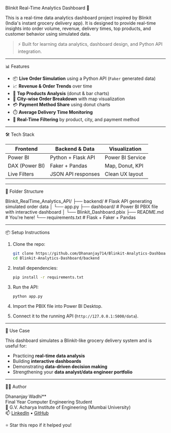 Blinkit Real-Time Analytics Dashboard 🚀

This is a real-time data analytics dashboard project inspired by Blinkit (India's instant grocery delivery app). It is designed to provide real-time insights into order volume, revenue, delivery times, top products, and customer behavior using simulated data.

> ⚡ Built for learning data analytics, dashboard design, and Python API integration.

---

📊 Features

- 📦 **Live Order Simulation** using a Python API (`Faker` generated data)
- 📈 **Revenue & Order Trends** over time
- 🧈 **Top Products Analysis** (donut & bar charts)
- 📍 **City-wise Order Breakdown** with map visualization
- 💳 **Payment Method Share** using donut charts
- ⏱️ **Average Delivery Time Monitoring**
- 🧠 **Real-Time Filtering** by product, city, and payment method

---

🛠️ Tech Stack

| Frontend         | Backend & Data     | Visualization     |
|------------------|--------------------|--------------------|
| Power BI         | Python + Flask API | Power BI Service   |
| DAX (Power BI)   | Faker + Pandas     | Map, Donut, KPI    |
| Live Filters     | JSON API responses | Clean UX layout    |

---

📂 Folder Structure

Blinkit_RealTime_Analytics_API/
├── backend/               # Flask API generating simulated order data
│   └── app.py
├── dashboard/             # Power BI PBIX file with interactive dashboard
│   └── Blinkit_Dashboard.pbix
├── README.md              # You're here!
└── requirements.txt       # Flask + Faker + Pandas

---
📦 Setup Instructions

1. Clone the repo:

   ```bash
   git clone https://github.com/Dhananjay714/Blinkit-Analytics-Dashboard.git
   cd Blinkit-Analytics-Dashboard/backend
   ```

2. Install dependencies:

   ```bash
   pip install -r requirements.txt
   ```

3. Run the API:

   ```bash
   python app.py
   ```

4. Import the PBIX file into Power BI Desktop.
5. Connect it to the running API (`http://127.0.0.1:5000/data`).

---

📌 Use Case

This dashboard simulates a Blinkit-like grocery delivery system and is useful for:

- Practicing **real-time data analysis**
- Building **interactive dashboards**
- Demonstrating **data-driven decision making**
- Strengthening your **data analyst/data engineer portfolio**

---

🙋‍♂️ Author

Dhananjay Wadhi**  
Final Year Computer Engineering Student  
📍 G.V. Acharya Institute of Engineering (Mumbai University)  
📫 [LinkedIn](https://www.linkedin.com/in/dhananjay-wadhi-058961237/) • [GitHub](https://github.com/Dhananjay714)



⭐ Star this repo if it helped you!
